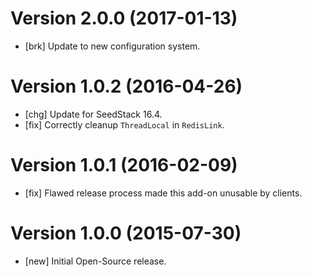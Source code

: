 # Version 2.0.0 (2017-01-13)

* [brk] Update to new configuration system.

# Version 1.0.2 (2016-04-26)

* [chg] Update for SeedStack 16.4.
* [fix] Correctly cleanup `ThreadLocal` in `RedisLink`.

# Version 1.0.1 (2016-02-09)

* [fix] Flawed release process made this add-on unusable by clients.

# Version 1.0.0 (2015-07-30)

* [new] Initial Open-Source release.
